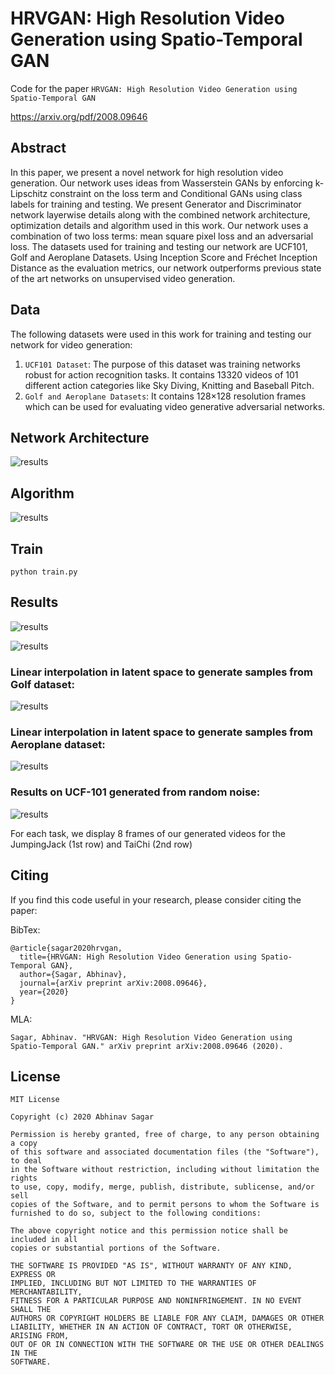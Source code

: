# HRVGAN: High Resolution Video Generation using Spatio-Temporal GAN
Code for the paper `HRVGAN: High Resolution Video Generation using Spatio-Temporal GAN`

https://arxiv.org/pdf/2008.09646

## Abstract

In this paper, we present a novel network for high resolution video generation. Our
network uses ideas from Wasserstein GANs by enforcing k-Lipschitz constraint
on the loss term and Conditional GANs using class labels for training and testing.
We present Generator and Discriminator network layerwise details along with the
combined network architecture, optimization details and algorithm used in this
work. Our network uses a combination of two loss terms: mean square pixel loss
and an adversarial loss. The datasets used for training and testing our network
are UCF101, Golf and Aeroplane Datasets. Using Inception Score and Fréchet
Inception Distance as the evaluation metrics, our network outperforms previous
state of the art networks on unsupervised video generation.

## Data

The following datasets were used in this work for training and testing our network for video generation:

1. `UCF101 Dataset`: The purpose of this dataset was training networks robust for action recognition
tasks. It contains 13320 videos of 101 different action categories like Sky Diving, Knitting and
Baseball Pitch.
2. `Golf and Aeroplane Datasets`: It contains 128×128 resolution frames which can be used for
evaluating video generative adversarial networks.

## Network Architecture

![results](images/v4.png)

## Algorithm

![results](images/v5.png)

## Train

`python train.py`

## Results

![results](images/v6.png)

![results](images/v7.png)

### Linear interpolation in latent space to generate samples from Golf dataset:

![results](images/v1.png)

### Linear interpolation in latent space to generate samples from Aeroplane dataset:

![results](images/v2.png)

### Results on UCF-101 generated from random noise:

![results](images/v3.png)

For each task, we display 8 frames of our generated videos for the JumpingJack (1st row) and TaiChi (2nd row)

## Citing

If you find this code useful in your research, please consider citing the paper:

BibTex:

```
@article{sagar2020hrvgan,
  title={HRVGAN: High Resolution Video Generation using Spatio-Temporal GAN},
  author={Sagar, Abhinav},
  journal={arXiv preprint arXiv:2008.09646},
  year={2020}
}
```

MLA:

`Sagar, Abhinav. "HRVGAN: High Resolution Video Generation using Spatio-Temporal GAN." arXiv preprint arXiv:2008.09646 (2020).`

## License

```
MIT License

Copyright (c) 2020 Abhinav Sagar

Permission is hereby granted, free of charge, to any person obtaining a copy
of this software and associated documentation files (the "Software"), to deal
in the Software without restriction, including without limitation the rights
to use, copy, modify, merge, publish, distribute, sublicense, and/or sell
copies of the Software, and to permit persons to whom the Software is
furnished to do so, subject to the following conditions:

The above copyright notice and this permission notice shall be included in all
copies or substantial portions of the Software.

THE SOFTWARE IS PROVIDED "AS IS", WITHOUT WARRANTY OF ANY KIND, EXPRESS OR
IMPLIED, INCLUDING BUT NOT LIMITED TO THE WARRANTIES OF MERCHANTABILITY,
FITNESS FOR A PARTICULAR PURPOSE AND NONINFRINGEMENT. IN NO EVENT SHALL THE
AUTHORS OR COPYRIGHT HOLDERS BE LIABLE FOR ANY CLAIM, DAMAGES OR OTHER
LIABILITY, WHETHER IN AN ACTION OF CONTRACT, TORT OR OTHERWISE, ARISING FROM,
OUT OF OR IN CONNECTION WITH THE SOFTWARE OR THE USE OR OTHER DEALINGS IN THE
SOFTWARE.
```


